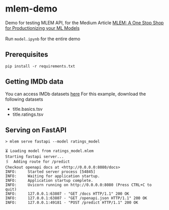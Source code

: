 # mlem-demo
Demo for testing MLEM API, for the Medium Article [MLEM: A One Stop Shop for Productionizing your ML Models](https://medium.com/@ee.shetty/mlem-a-one-stop-shop-for-productionizing-your-ml-models-90855c331405)
<br><br>Run `model.ipynb` for the entire demo

## Prerequisites
```
pip install -r requirements.txt
```

## Getting IMDb data
You can access IMDb datasets [here](https://datasets.imdbws.com/)
For this example, download the following datasets
- title.basics.tsv
- title.ratings.tsv

## Serving on FastAPI

```
> mlem serve fastapi --model ratings_model
```
```
⏳️ Loading model from ratings_model.mlem
Starting fastapi server...
🖇️  Adding route for /predict
Checkout openapi docs at <http://0.0.0.0:8080/docs>
INFO:     Started server process [54845]
INFO:     Waiting for application startup.
INFO:     Application startup complete.
INFO:     Uvicorn running on http://0.0.0.0:8080 (Press CTRL+C to quit)
INFO:     127.0.0.1:63807 - "GET /docs HTTP/1.1" 200 OK
INFO:     127.0.0.1:63807 - "GET /openapi.json HTTP/1.1" 200 OK
INFO:     127.0.0.1:49181 - "POST /predict HTTP/1.1" 200 OK
```
